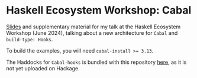 # Haskell Ecosystem Workshop: Cabal

[Slides](https://sheaf.github.io/cabal-talk) and supplementary material
for my talk at the Haskell Ecosystem Workshop (June 2024), talking about a
new architecture for `Cabal` and `build-type: Hooks`.

To build the examples, you will need `cabal-install >= 3.13`.

The Haddocks for `Cabal-hooks` is bundled with this repository
[here](https://sheaf.github.io/cabal-talk/docs/Cabal-hooks/Distribution-Simple-SetupHooks.html),
as it is not yet uploaded on Hackage.
